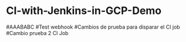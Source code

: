 # CI-with-Jenkins-in-GCP-Demo
#AAABABC
#Test webhook
#Cambios de prueba para disparar el CI job
#Cambio prueba 2 CI Job
